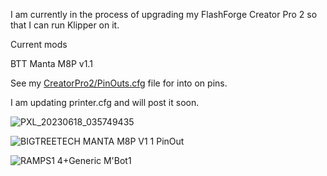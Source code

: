 I am currently in the process of upgrading my FlashForge Creator Pro 2 so that I can run Klipper on it.

Current mods

BTT Manta M8P v1.1

See my [CreatorPro2/PinOuts.cfg](https://github.com/Alex3DLabs/Klipper_Configs/blob/main/CreatorPro2/PinOuts.cfg) file for into on pins. 

I am updating printer.cfg and will post it soon.

![PXL_20230618_035749435](https://github.com/Alex3DLabs/Klipper_Configs/assets/113078228/5118a282-6573-4337-a04d-e978cfc09022)

![BIGTREETECH MANTA M8P V1 1 PinOut](https://github.com/Alex3DLabs/Klipper_Configs/assets/113078228/c17f7e0f-4f32-42bd-996c-3e52d71a5422)

![RAMPS1 4+Generic M'Bot1](https://github.com/Alex3DLabs/Klipper_Configs/assets/113078228/f590eb77-9d06-4615-b362-a5931916bcfc)
